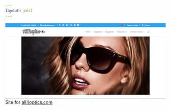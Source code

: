 ```yaml
---
layout: post
---
```

<img src="/images/fulls/all4optics.png" class="fit image"> Site for <a href="http://all4optics.com/" target="_blank">all4optics.com</a>
